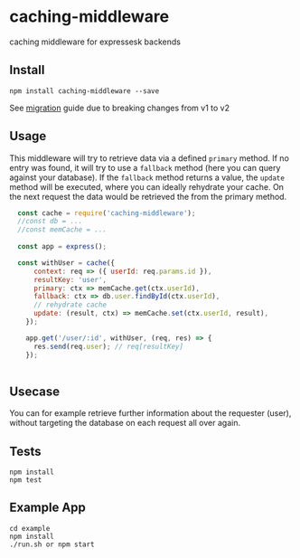 # caching-middleware
caching middleware for expressesk backends

## Install

`npm install caching-middleware --save`

See [migration](https://github.com/mklan/caching-middleware/wiki/Migration-Guide-1.00----2.00) guide due to breaking changes from v1 to v2

## Usage

This middleware will try to retrieve data via a defined `primary` method.
If no entry was found, it will try to use a `fallback` method (here you can query against your database). If the `fallback` method returns a value, the `update`
method will be executed, where you can ideally rehydrate your cache. On the next request the data would be retrieved the from the primary method.


```javascript
  const cache = require('caching-middleware');
  //const db = ...
  //const memCache = ...
  
  const app = express();

  const withUser = cache({
      context: req => ({ userId: req.params.id }),
      resultKey: 'user',
      primary: ctx => memCache.get(ctx.userId),
      fallback: ctx => db.user.findById(ctx.userId),
      // rehydrate cache
      update: (result, ctx) => memCache.set(ctx.userId, result),
    });

    app.get('/user/:id', withUser, (req, res) => {
      res.send(req.user); // req[resultKey]
    });
  
```

## Usecase

You can for example retrieve further information about the requester (user), without targeting the database on each
request all over again. 

## Tests

```
npm install
npm test
```

## Example App

```
cd example
npm install
./run.sh or npm start
```
